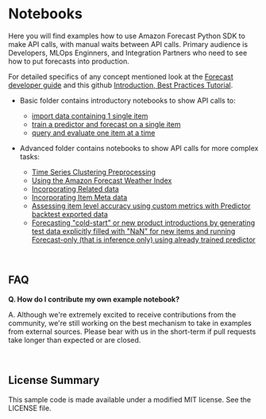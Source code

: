 # Notebooks

Here you will find examples how to use Amazon Forecast Python SDK to make API calls, with manual waits between API calls.  Primary audience is Developers, MLOps Enginners, and Integration Partners who need to see how to put forecasts into production.

For detailed specifics of any concept mentioned look at the [Forecast developer guide](https://docs.aws.amazon.com/forecast/latest/dg/what-is-forecast.html) and this github [Introduction, Best Practices Tutorial](https://github.com/aws-samples/amazon-forecast-samples/blob/master/ForecastCheatSheet.md).

- Basic folder contains introductory notebooks to show API calls to:
  - [import data containing 1 single item](https://github.com/aws-samples/amazon-forecast-samples/blob/master/notebooks/basic/Tutorial/1.Importing_Your_Data.ipynb)
  - [train a predictor and forecast on a single item](https://github.com/aws-samples/amazon-forecast-samples/blob/master/notebooks/basic/Tutorial/2.Building_Your_Predictor.ipynb)
  - [query and evaluate one item at a time](https://github.com/aws-samples/amazon-forecast-samples/blob/master/notebooks/basic/Tutorial/3.Evaluating_Your_Predictor.ipynb)
  
- Advanced folder contains notebooks to show API calls for more complex tasks:
  - [Time Series Clustering Preprocessing](https://github.com/aws-samples/amazon-forecast-samples/blob/master/notebooks/advanced/Clustering_Preprocessing/README.md)
  - [Using the Amazon Forecast Weather Index](https://github.com/aws-samples/amazon-forecast-samples/blob/master/notebooks/advanced/Weather_index/1.%20Training%20your%20model%20with%20Weather%20Index.ipynb)
  - [Incorporating Related data](https://github.com/aws-samples/amazon-forecast-samples/blob/master/notebooks/advanced/Incorporating_Related_Time_Series_dataset_to_your_Predictor/Incorporating_Related_Time_Series_dataset_to_your_Predictor.ipynb) 
  - [Incorporating Item Meta data](https://github.com/aws-samples/amazon-forecast-samples/blob/master/notebooks/advanced/Incorporating_Item_Metadata_Dataset_to_your_Predictor/Incorporating_Item_Metadata_Dataset_to_your_Predictor.ipynb) 
  - [Assessing item level accuracy using custom metrics with Predictor backtest exported data](https://github.com/aws-samples/amazon-forecast-samples/blob/master/notebooks/advanced/Item_Level_Accuracy/Item_Level_Accuracy_Using_Bike_Example.ipynb) 
  - [Forecasting "cold-start" or new product introductions by generating test data explicitly filled with "NaN" for new items and running Forecast-only (that is inference only) using already trained predictor](https://github.com/aws-samples/amazon-forecast-samples/blob/master/notebooks/advanced/Forecast%20with%20Cold%20Start%20Items/Forecast%20with%20Cold%20Start%20Items.ipynb) 


<br>

## FAQ

**Q. How do I contribute my own example notebook?**

A. Although we're extremely excited to receive contributions from the community, we're still working on the best mechanism to take in examples from external sources. Please bear with us in the short-term if pull requests take longer than expected or are closed.

<br>

## License Summary

This sample code is made available under a modified MIT license. See the LICENSE file.

